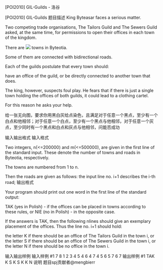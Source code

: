 



[POI2010] GIL-Guilds - 洛谷














[POI2010] GIL-Guilds
题目描述
King Byteasar faces a serious matter.

Two competing trade organisations, The Tailors Guild and The Sewers Guild asked,    at the same time, for permissions to open their offices in each town of the kingdom.

There are ![](http://main.edu.pl/images/OI17/gil-en-tex.1.png) towns in Byteotia.

Some of them are connected with bidirectional roads.

Each of the guilds postulate that every town should:

have an office of the guild, or           be directly connected to another town that does.

The king, however, suspects foul play. He fears that if there is just a single    town holding the offices of both guilds, it could lead to a clothing cartel.

For this reason he asks your help.


给一张无向图，要求你用黑白灰给点染色，且满足对于任意一个黑点，至少有一个白点和他相邻；对于任意一个白点，至少有一个黑点与他相邻，对于任意一个灰点，至少同时有一个黑点和白点和灰点与他相邻，问能否成功

输入输出格式
输入格式

Two integers, n(<=200000) and m(<=500000),      are given in the first line of the standard input. These denote the number      of towns and roads in Byteotia, respectively.

The towns are numbered from 1 to n.

Then the roads are given as follows: the input line no. i+1 describes      the i-th road;
输出格式

Your program should print out one word in the first line of the standard output:

TAK (yes in Polish) - if the offices can be placed in towns according to these rules, or      NIE (no in Polish) - in the opposite case.

If the answers is TAK, then the following nlines should give an      exemplary placement of the offices. Thus the line no. i+1 should hold:

the letter K if there should be an office of The Tailors Guild in the town i, or the letter S if there should be an office of The Sewers Guild in the town i, or                      the letter N if there should be no office in the town i.

输入输出样例
输入样例 #1
7 8
1 2
3 4
5 4
6 4
7 4
5 6
5 7
6 7
输出样例 #1
TAK
K
S
K
S
K
K
N
说明
题目spj贡献者@mengbierr






